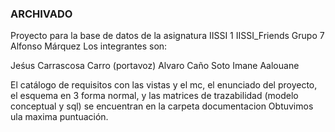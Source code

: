 ### ARCHIVADO

Proyecto para la base de datos de la asignatura IISSI 1
IISSI_Friends Grupo 7  Alfonso Márquez
 Los integrantes son: 
 
 Jeśus Carrascosa Carro (portavoz)
 Alvaro Caño Soto
 Imane Aalouane
 
 El catálogo de requisitos con las vistas y el mc, el enunciado del proyecto, el esquema en 3 forma normal, y las matrices de trazabilidad (modelo conceptual y sql) se encuentran en la carpeta documentacion
Obtuvimos ula maxima puntuación.
